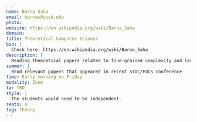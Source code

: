 ```yaml
---
name: Barna Saha
email: barnas@ucsd.edu
photo:
website: https://en.wikipedia.org/wiki/Barna_Saha
domain: 
title: Theoretical Computer Science
bio: |
  Check here: https://en.wikipedia.org/wiki/Barna_Saha
description: |
  Reading theoretical papers related to fine-grained complexity and learning how to prove theorems. Fine-grained complexity seeks to explore the complexity of algorithms beyond the traditional coarse distinction between polynomial-time and NP-hard problems. The central idea is to investigate the relationships between different computational problems and identify those that are "hard" in a more fine-grained sense.
summer: |
  Read relevant papers that appeared in recent STOC/FOCS conference
time: Early morning on Friday
modality: Zoom
ta: TBD
style: |
  The students would need to be independent.
seats: 4
tag: theory
---
```

